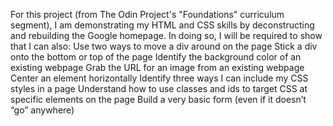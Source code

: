 For this project (from The Odin Project's "Foundations" curriculum segment), I am demonstrating my HTML and CSS skills by deconstructing and rebuilding the Google homepage. In doing so, I will be required to show that I can also:
Use two ways to move a div around on the page
Stick a div onto the bottom or top of the page
Identify the background color of an existing webpage
Grab the URL for an image from an existing webpage
Center an element horizontally
Identify three ways I can include my CSS styles in a page
Understand how to use classes and ids to target CSS at specific elements on the page
Build a very basic form (even if it doesn’t “go” anywhere)
